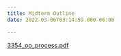 ```yaml
---
title: Midterm Outline
date: 2022-03-06T03:14:59.000-06:00

---
```

[3354_oo_process.pdf](/uploads/3354_oo_process.pdf "3354_oo_process.pdf")